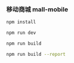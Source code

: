 ### 移动商城 mall-mobile

``` bash
npm install

npm run dev

npm run build

npm run build --report

```

